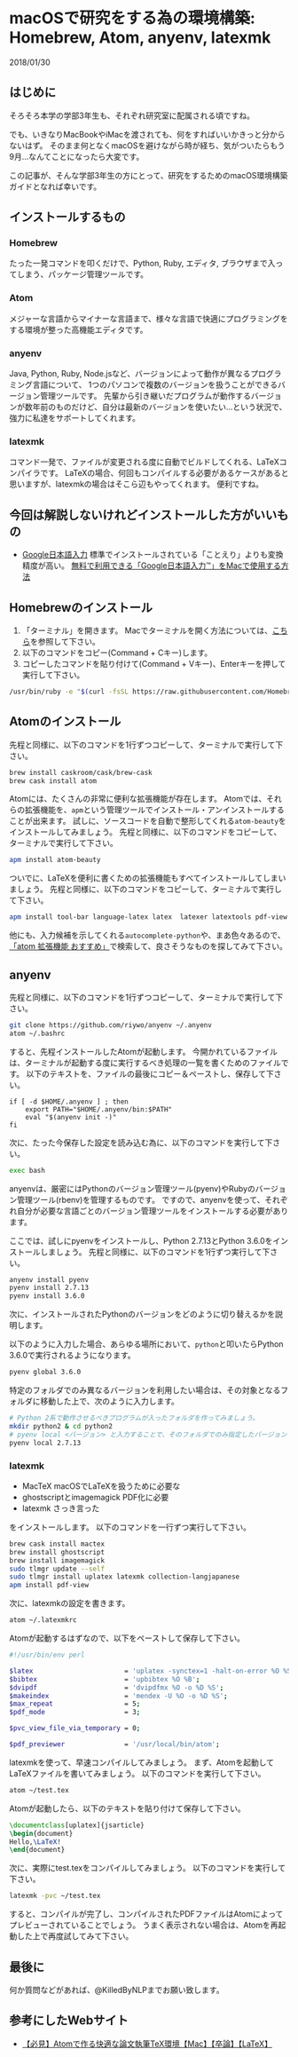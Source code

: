 # macOSで研究をする為の環境構築: Homebrew, Atom, anyenv, latexmk
2018/01/30

## はじめに
そろそろ本学の学部3年生も、それぞれ研究室に配属される頃ですね。

でも、いきなりMacBookやiMacを渡されても、何をすればいいかきっと分からないはず。
そのまま何となくmacOSを避けながら時が経ち、気がついたらもう9月…なんてことになったら大変です。

この記事が、そんな学部3年生の方にとって、研究をするためのmacOS環境構築ガイドとなれば幸いです。

## インストールするもの
### Homebrew
たった一発コマンドを叩くだけで、Python, Ruby, エディタ, ブラウザまで入ってしまう、パッケージ管理ツールです。

### Atom
メジャーな言語からマイナーな言語まで、様々な言語で快適にプログラミングをする環境が整った高機能エディタです。

### anyenv
Java, Python, Ruby, Node.jsなど、バージョンによって動作が異なるプログラミング言語について、
1つのパソコンで複数のバージョンを扱うことができるバージョン管理ツールです。
先輩から引き継いだプログラムが動作するバージョンが数年前のものだけど、自分は最新のバージョンを使いたい...という状況で、
強力に私達をサポートしてくれます。

### latexmk
コマンド一発で、ファイルが変更される度に自動でビルドしてくれる、LaTeXコンパイラです。
LaTeXの場合、何回もコンパイルする必要があるケースがあると思いますが、latexmkの場合はそこら辺もやってくれます。
便利ですね。

## 今回は解説しないけれどインストールした方がいいもの
* [Google日本語入力](https://www.google.co.jp/ime/)
標準でインストールされている「ことえり」よりも変換精度が高い。
[無料で利用できる「Google日本語入力™」をMacで使用する方法 ](http://inforati.jp/apple/mac-tips-techniques/system-hints/how-to-use-google-japanese-input-method-with-mac-os.html)


## Homebrewのインストール
1. 「ターミナル」を開きます。
Macでターミナルを開く方法については、[こちら](https://syncer.jp/mac-terminal)を参照して下さい。
2. 以下のコマンドをコピー(Command + Cキー)します。
3. コピーしたコマンドを貼り付けて(Command + Vキー)、Enterキーを押して実行して下さい。
```bash
/usr/bin/ruby -e "$(curl -fsSL https://raw.githubusercontent.com/Homebrew/install/master/install)"
```

## Atomのインストール
先程と同様に、以下のコマンドを1行ずつコピーして、ターミナルで実行して下さい。

```bash
brew install caskroom/cask/brew-cask
brew cask install atom
```

Atomには、たくさんの非常に便利な拡張機能が存在します。
Atomでは、それらの拡張機能を、`apm`という管理ツールでインストール・アンインストールすることが出来ます。
試しに、ソースコードを自動で整形してくれる`atom-beauty`をインストールしてみましょう。
先程と同様に、以下のコマンドをコピーして、ターミナルで実行して下さい。

```bash
apm install atom-beauty
```

ついでに、LaTeXを便利に書くための拡張機能もすべてインストールしてしまいましょう。
先程と同様に、以下のコマンドをコピーして、ターミナルで実行して下さい。

```bash
apm install tool-bar language-latex latex  latexer latextools pdf-view math-helper tool-bar-latex
```

他にも、入力候補を示してくれる`autocomplete-python`や、まあ色々あるので、
[「atom 拡張機能 おすすめ」](https://www.google.co.jp/search?q=atom+%E6%8B%A1%E5%BC%B5%E6%A9%9F%E8%83%BD+%E3%81%8A%E3%81%99%E3%81%99%E3%82%81)で検索して、良さそうなものを探してみて下さい。

## anyenv
先程と同様に、以下のコマンドを1行ずつコピーして、ターミナルで実行して下さい。
```bash
git clone https://github.com/riywo/anyenv ~/.anyenv
atom ~/.bashrc
```

すると、先程インストールしたAtomが起動します。
今開かれているファイルは、ターミナルが起動する度に実行するべき処理の一覧を書くためのファイルです。
以下のテキストを、ファイルの最後にコピー＆ペーストし、保存して下さい。

```
if [ -d $HOME/.anyenv ] ; then
    export PATH="$HOME/.anyenv/bin:$PATH"
    eval "$(anyenv init -)"
fi
```

次に、たった今保存した設定を読み込む為に、以下のコマンドを実行して下さい。

``` bash
exec bash
```

anyenvは、厳密にはPythonのバージョン管理ツール(pyenv)やRubyのバージョン管理ツール(rbenv)を管理するものです。
ですので、anyenvを使って、それぞれ自分が必要な言語ごとのバージョン管理ツールをインストールする必要があります。

ここでは、試しにpyenvをインストールし、Python 2.7.13とPython 3.6.0をインストールしましょう。
先程と同様に、以下のコマンドを1行ずつ実行して下さい。

```bash
anyenv install pyenv
pyenv install 2.7.13
pyenv install 3.6.0
```

次に、インストールされたPythonのバージョンをどのように切り替えるかを説明します。

以下のように入力した場合、あらゆる場所において、`python`と叩いたらPython 3.6.0で実行されるようになります。

```bash
pyenv global 3.6.0
```

特定のフォルダでのみ異なるバージョンを利用したい場合は、その対象となるフォルダに移動した上で、次のように入力します。
```bash
# Python 2系で動作させるべきプログラムが入ったフォルダを作ってみましょう。
mkdir python2 & cd python2
# pyenv local <バージョン> と入力することで、そのフォルダでのみ指定したバージョンでPythonが動作します。
pyenv local 2.7.13
```

### latexmk

* MacTeX
macOSでLaTeXを扱うために必要な
* ghostscriptとimagemagick
PDF化に必要
* latexmk
さっき言った

をインストールします。
以下のコマンドを一行ずつ実行して下さい。

```bash
brew cask install mactex
brew install ghostscript
brew install imagemagick
sudo tlmgr update --self
sudo tlmgr install uplatex latexmk collection-langjapanese
apm install pdf-view
```

次に、latexmkの設定を書きます。
```bash
atom ~/.latexmkrc
```

Atomが起動するはずなので、以下をペーストして保存して下さい。

```bash
#!/usr/bin/env perl

$latex                       = 'uplatex -synctex=1 -halt-on-error %O %S';
$bibtex                      = 'upbibtex %O %B';
$dvipdf                      = 'dvipdfmx %O -o %D %S';
$makeindex                   = 'mendex -U %O -o %D %S';
$max_repeat                  = 5;
$pdf_mode                    = 3;

$pvc_view_file_via_temporary = 0;

$pdf_previewer               = '/usr/local/bin/atom';
```

latexmkを使って、早速コンパイルしてみましょう。
まず、Atomを起動してLaTeXファイルを書いてみましょう。
以下のコマンドを実行して下さい。

```bash
atom ~/test.tex
```

Atomが起動したら、以下のテキストを貼り付けて保存して下さい。

```latex
\documentclass[uplatex]{jsarticle}
\begin{document}
Hello,\LaTeX!
\end{document}
```

次に、実際にtest.texをコンパイルしてみましょう。
以下のコマンドを実行して下さい。

```bash
latexmk -pvc ~/test.tex
```

すると、コンパイルが完了し、コンパイルされたPDFファイルはAtomによってプレビューされていることでしょう。
うまく表示されない場合は、Atomを再起動した上で再度試してみて下さい。

## 最後に
何か質問などがあれば、@KilledByNLPまでお願い致します。

## 参考にしたWebサイト
* [【必見】Atomで作る快適な論文執筆TeX環境【Mac】【卒論】【LaTeX】](https://qiita.com/ken0nek/items/f98f88c9c45d8499786e)
